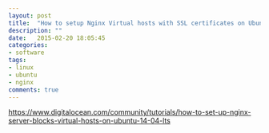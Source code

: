 ```yaml
---
layout: post
title:  "How to setup Nginx Virtual hosts with SSL certificates on Ubuntu"
description: ""
date:   2015-02-20 18:05:45
categories:
- software
tags:
- linux
- ubuntu
- nginx
comments: true
---
```


https://www.digitalocean.com/community/tutorials/how-to-set-up-nginx-server-blocks-virtual-hosts-on-ubuntu-14-04-lts